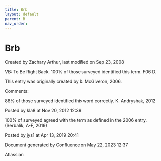 ```yaml
---
title: Brb
layout: default
parent: B
nav_order:
---
```


# Brb

Created by  Zachary Arthur, last modified on Sep 23, 2008

VB: To Be Right Back. 100% of those surveyed identified this term. F06 D. 

This entry was originally created by D. McGiveron, 2006.

Comments:

88% of those surveyed identified this word correctly. K. Andryshak, 2012

Posted by kla8 at Nov 20, 2012 12:39

100% of surveyed agreed with the term as defined in the 2006 entry. (Serbalik, A-F, 2019)

Posted by jys1 at Apr 13, 2019 20:41

Document generated by Confluence on May 22, 2023 12:37

Atlassian
